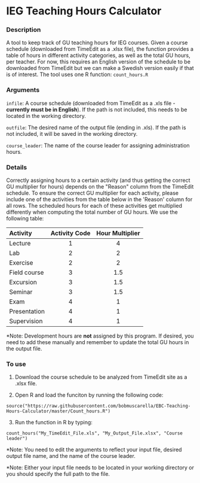# IEG Teaching Hours Calculator

### Description 
A tool to keep track of GU teaching hours for IEG courses.  Given a course schedule (downloaded from TimeEdit as a .xlsx file), the function provides a table of hours in different activity categories, as well as the total GU hours, per teacher.  For now, this requires an English version of the schedule to be downloaded from TimeEdit but we can make a Swedish version easily if that is of interest.  The tool uses one R function: `count_hours.R`

### Arguments
`infile`: A course schedule (downloaded from TimeEdit as a .xls file - **currently must be in English**).  If the path is not included, this needs to be located in the working directory.

`outfile`: The desired name of the output file (ending in .xls).  If the path is not included, it will be saved in the working directory.

`course_leader`: The name of the course leader for assigning administration hours.

### Details
Correctly assigning hours to a certain activity (and thus getting the correct GU multiplier for hours) depends on the "Reason" column from the TimeEdit schedule.  To ensure the correct GU multiplier for each activity, please include one of the activities from the table below in the 'Reason' column for all rows.  The scheduled hours for each of these activities get multiplied differently when computing the total number of GU hours.  We use the following table:

| Activity | Activity Code | Hour Multiplier | 
|:----------|:-------------:|:------------:|
| Lecture |  1 | 4 |
| Lab | 2 | 2 |
| Exercise | 2 | 2 |
| Field course | 3 | 1.5 |
| Excursion | 3 | 1.5 |
| Seminar | 3 | 1.5 |
| Exam | 4 | 1 |
| Presentation | 4 | 1 |
| Supervision | 4 | 1 |

*Note: Development hours are **not** assigned by this program. If desired, you need to add these manually and remember to update the total GU hours in the output file.

### To use
1. Download the course schedule to be analyzed from TimeEdit site as a .xlsx file.

2. Open R and load the funciton by running the following code:
```{R}
source("https://raw.githubusercontent.com/bobmuscarella/EBC-Teaching-Hours-Calculator/master/Count_hours.R")
```
3. Run the function in R by typing:
```{R}
count_hours("My_TimeEdit_File.xls", "My_Output_File.xlsx", "Course leader")
```
*Note: You need to edit the arguments to reflect your input file, desired output file name, and the name of the course leader.

*Note: Either your input file needs to be located in your working directory or you should specify the full path to the file.
